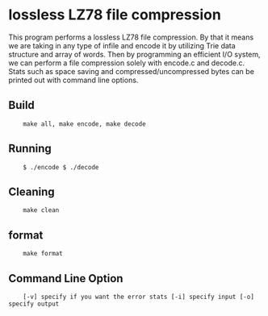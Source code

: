 # lossless LZ78 file compression

This program performs a lossless LZ78 file compression. By that it means we are taking in any type of infile and encode it by utilizing Trie data structure and array of words. Then by programming an efficient I/O system, we can perform a file compression solely with encode.c and decode.c. Stats such as space saving and compressed/uncompressed bytes can be printed out with command line options.


## Build

        make all, make encode, make decode
        
## Running

        $ ./encode $ ./decode
        
## Cleaning
        
        make clean
        
## format

        make format

## Command Line Option
    
        [-v] specify if you want the error stats [-i] specify input [-o] specify output
